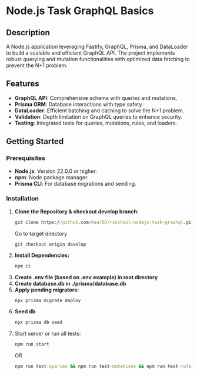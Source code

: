 # Node.js Task GraphQL Basics

## Description

A Node.js application leveraging Fastify, GraphQL, Prisma, and DataLoader to build a scalable and efficient GraphQL API. The project implements robust querying and mutation functionalities with optimized data fetching to prevent the N+1 problem.

## Features

- **GraphQL API**: Comprehensive schema with queries and mutations.
- **Prisma ORM**: Database interactions with type safety.
- **DataLoader**: Efficient batching and caching to solve the N+1 problem.
- **Validation**: Depth limitation on GraphQL queries to enhance security.
- **Testing**: Integrated tests for queries, mutations, rules, and loaders.

## Getting Started

### Prerequisites

- **Node.js**: Version 22.0.0 or higher.
- **npm**: Node package manager.
- **Prisma CLI**: For database migrations and seeding.

### Installation

1. **Clone the Repository & checkout develop branch:**
   ```cmd
   git clone https://github.com/HaarDD/rsschool-nodejs-task-graphql.git
   ```
   Go to target directory
   ```
   git checkout origin develop
   ```
2. **Install Dependencies:**
   ```cmd
   npm ci
   ```
3. **Create .env file (based on .env.example) in root directory**
4. **Create database.db in ./prisma/database.db**
5. **Apply pending migrators:**
   ```cmd
   npx prisma migrate deploy
   ```
6. **Seed db**
   ```cmd
   npx prisma db seed
   ```
7. Start server or run all tests:
   ```cmd
   npm run start
   ```
   OR
   ```cmd
   npm run test-queries && npm run test-mutations && npm run test-rule && npm run test-loader && npm run test-loader-prime
   ```
